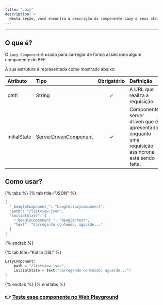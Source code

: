 ```yaml
---
title: "Lazy"
description: >
  Nesta seção, você encontra a descrição do componente Lazy e seus atributos.
---
```

---
## O que é?

O `Lazy Component` é usado para carregar de forma assíncrona algum componente do BFF.

A sua estrutura é representada como mostrado abaixo: 

| Atributo | Tipo | Obrigatório | Definição |
| :--- | :--- | :---: | :--- |
| path | String | ✓ | A URL que realiza a requisição. |
| initialState | [ServerDrivenComponent](./) | ✓ | Componente server driven que é apresentado enquanto uma requisição assíncrona está sendo feita. |

## Como usar?

{% tabs %}
{% tab title="JSON" %}
```kotlin
{
  "_beagleComponent_": "beagle:lazycomponent",
  "path": "/listview.json",
  "initialState": {
    "_beagleComponent_": "beagle:text",
    "text": "Carregando conteúdo, aguarde..."
  }
}
```
{% endtab %}

{% tab title="Kotlin DSL" %}
```kotlin
LazyComponent(
    path = "/listview.json",
    initialState = Text("Carregando conteúdo, aguarde...")
)
```
{% endtab %}
{% endtabs %}

### 👉 [Teste esse componente no Web Playground](https://beagle-playground.netlify.app/#/cloud/cce3015fbbcf49388dfb4ab3079f4f9f/lazy.json)

